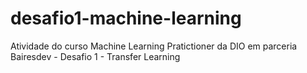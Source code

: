 # desafio1-machine-learning
Atividade do curso Machine Learning Pratictioner da DIO em parceria Bairesdev - Desafio 1 - Transfer Learning
